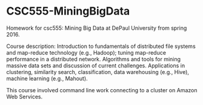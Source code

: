 # CSC555-MiningBigData
Homework for csc555: Mining Big Data at DePaul University from spring 2016.

Course description: Introduction to fundamentals of distributed file systems and map-reduce technology (e.g., Hadoop); tuning map-reduce performance in a distributed network. Algorithms and tools for mining massive data sets and discussion of current challenges. Applications in clustering, similarity search, classification, data warehousing (e.g., Hive), machine learning (e.g., Mahout). 

This course involved command line work connecting to a cluster on Amazon Web Services.
